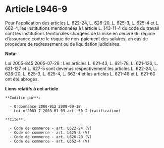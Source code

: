# Article L946-9

Pour l'application des articles L. 622-24, L. 626-20, L. 625-3, L. 625-4 et L. 662-4, les institutions mentionnées à
l'article L. 143-11-4 du code du travail sont les institutions territoriales chargées de la mise en oeuvre du régime
d'assurance contre le risque de non-paiement des salaires, en cas de procédure de redressement ou de liquidation judiciaires.

**Nota:**

Loi 2005-845 2005-07-26 : Les articles L. 621-43, L. 621-78, L. 621-126, L. 621-127 et L. 627-5 sont devenus respectivement
les articles L. 622-24, L. 626-20, L. 625-3, L. 625-4, L. 662-4 et les articles L. 621-46 et L. 621-60 ont été abrogés.

**Liens relatifs à cet article**

	**Codifié par**:

	  - Ordonnance 2000-912 2000-09-18
	  - Loi n°2003-7 2003-01-03 art. 50 I (ratification)

	**Cite**:

	  - Code de commerce - art. L622-24 (V)
	  - Code de commerce - art. L625-3 (V)
	  - Code de commerce - art. L626-20 (V)
	  - Code de commerce - art. L662-4 (V)
